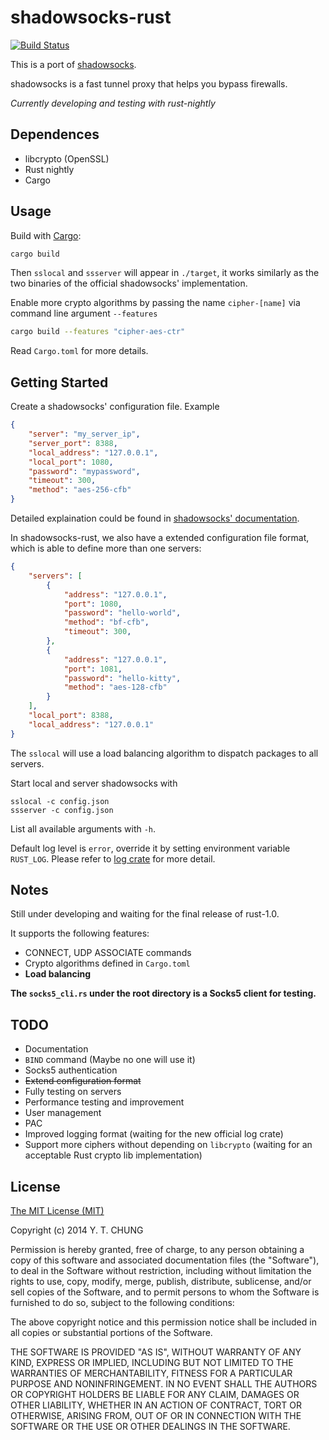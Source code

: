 # shadowsocks-rust

[![Build Status](https://travis-ci.org/zonyitoo/shadowsocks-rust.svg)](https://travis-ci.org/zonyitoo/shadowsocks-rust)

This is a port of [shadowsocks](https://github.com/clowwindy/shadowsocks).

shadowsocks is a fast tunnel proxy that helps you bypass firewalls.

*Currently developing and testing with rust-nightly*

## Dependences

* libcrypto (OpenSSL)
* Rust nightly
* Cargo

## Usage

Build with [Cargo](http://doc.crates.io):

```bash
cargo build
```

Then `sslocal` and `ssserver` will appear in `./target`, it works similarly as the two binaries of
the official shadowsocks' implementation.

Enable more crypto algorithms by passing the name `cipher-[name]` via command line argument `--features`

```bash
cargo build --features "cipher-aes-ctr"
```

Read `Cargo.toml` for more details.

## Getting Started

Create a shadowsocks' configuration file. Example

```json
{
    "server": "my_server_ip",
    "server_port": 8388,
    "local_address": "127.0.0.1",
    "local_port": 1080,
    "password": "mypassword",
    "timeout": 300,
    "method": "aes-256-cfb"
}
```

Detailed explaination could be found in [shadowsocks' documentation](https://github.com/clowwindy/shadowsocks/wiki).

In shadowsocks-rust, we also have a extended configuration file format, which is able to define more than one servers:

```json
{
    "servers": [
        {
            "address": "127.0.0.1",
            "port": 1080,
            "password": "hello-world",
            "method": "bf-cfb",
            "timeout": 300,
        },
        {
            "address": "127.0.0.1",
            "port": 1081,
            "password": "hello-kitty",
            "method": "aes-128-cfb"
        }
    ],
    "local_port": 8388,
    "local_address": "127.0.0.1"
}
```

The `sslocal` will use a load balancing algorithm to dispatch packages to all servers.

Start local and server shadowsocks with

```
sslocal -c config.json
ssserver -c config.json
```

List all available arguments with `-h`.

Default log level is `error`, override it by setting environment variable `RUST_LOG`. Please refer
to [log crate](http://doc.rust-lang.org/log/index.html) for more detail.

## Notes

Still under developing and waiting for the final release of rust-1.0.

It supports the following features:

* CONNECT, UDP ASSOCIATE commands
* Crypto algorithms defined in `Cargo.toml`
* **Load balancing**

**The `socks5_cli.rs` under the root directory is a Socks5 client for testing.**

## TODO

* Documentation
* `BIND` command (Maybe no one will use it)
* Socks5 authentication
* <del>Extend configuration format</del>
* Fully testing on servers
* Performance testing and improvement
* User management
* PAC
* Improved logging format (waiting for the new official log crate)
* Support more ciphers without depending on `libcrypto` (waiting for an acceptable Rust crypto lib implementation)

## License

[The MIT License (MIT)](http://opensource.org/licenses/MIT)

Copyright (c) 2014 Y. T. CHUNG

Permission is hereby granted, free of charge, to any person obtaining a copy
of this software and associated documentation files (the "Software"), to deal
in the Software without restriction, including without limitation the rights
to use, copy, modify, merge, publish, distribute, sublicense, and/or sell
copies of the Software, and to permit persons to whom the Software is
furnished to do so, subject to the following conditions:

The above copyright notice and this permission notice shall be included in
all copies or substantial portions of the Software.

THE SOFTWARE IS PROVIDED "AS IS", WITHOUT WARRANTY OF ANY KIND, EXPRESS OR
IMPLIED, INCLUDING BUT NOT LIMITED TO THE WARRANTIES OF MERCHANTABILITY,
FITNESS FOR A PARTICULAR PURPOSE AND NONINFRINGEMENT. IN NO EVENT SHALL THE
AUTHORS OR COPYRIGHT HOLDERS BE LIABLE FOR ANY CLAIM, DAMAGES OR OTHER
LIABILITY, WHETHER IN AN ACTION OF CONTRACT, TORT OR OTHERWISE, ARISING FROM,
OUT OF OR IN CONNECTION WITH THE SOFTWARE OR THE USE OR OTHER DEALINGS IN
THE SOFTWARE.
